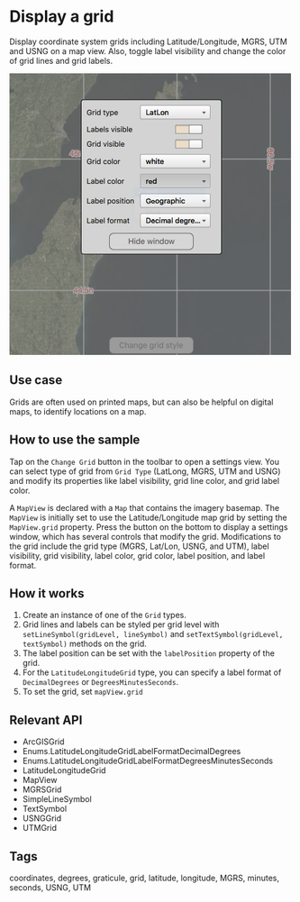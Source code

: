 # Display a grid

Display coordinate system grids including Latitude/Longitude, MGRS, UTM and USNG on a map view. Also, toggle label visibility and change the color of grid lines and grid labels.

![](screenshot.png)

## Use case

Grids are often used on printed maps, but can also be helpful on digital maps, to identify locations on a map.

## How to use the sample

Tap on the `Change Grid` button in the toolbar to open a settings view. You can select type of grid from `Grid Type` (LatLong, MGRS, UTM and USNG) and modify its properties like label visibility, grid line color, and grid label color.

A `MapView` is declared with a `Map` that contains the imagery basemap. The `MapView` is initially set to use the Latitude/Longitude map grid by setting the `MapView.grid` property. Press the button on the bottom to display a settings window, which has several controls that modify the grid. Modifications to the grid include the grid type (MGRS, Lat/Lon, USNG, and UTM), label visibility, grid visibility, label color, grid color, label position, and label format.

## How it works

1. Create an instance of one of the `Grid` types.
2. Grid lines and labels can be styled per grid level with `setLineSymbol(gridLevel, lineSymbol)` and `setTextSymbol(gridLevel, textSymbol)` methods on the grid.
3. The label position can be set with the `labelPosition` property of the grid.
4. For the `LatitudeLongitudeGrid` type, you can specify a label format of `DecimalDegrees` or `DegreesMinutesSeconds`.
5. To set the grid, set `mapView.grid`

## Relevant API

* ArcGISGrid
* Enums.LatitudeLongitudeGridLabelFormatDecimalDegrees
* Enums.LatitudeLongitudeGridLabelFormatDegreesMinutesSeconds
* LatitudeLongitudeGrid
* MapView
* MGRSGrid
* SimpleLineSymbol
* TextSymbol
* USNGGrid
* UTMGrid

## Tags

coordinates, degrees, graticule, grid, latitude, longitude, MGRS, minutes, seconds, USNG, UTM
